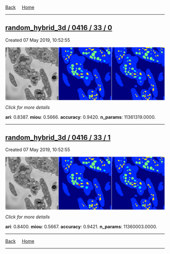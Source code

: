 
[Back](..)&nbsp;&nbsp;&nbsp;&nbsp;&nbsp;[Home](https://leapmanlab.github.io/snapshots)

---

<div class="summary"><a href="0"><h2>random_hybrid_3d / 0416 / 33 / 0</h2></a><p>Created 07 May 2019, 10:52:55
</p><a href="0"><img src="0/media/summary.png" align="center"></a><p>
<i>Click for more details</i>
</p></div>

**ari**: 0.8387. **miou**: 0.5666. **accuracy**: 0.9420. **n_params**: 11361319.0000. 

---

<div class="summary"><a href="1"><h2>random_hybrid_3d / 0416 / 33 / 1</h2></a><p>Created 07 May 2019, 10:52:55
</p><a href="1"><img src="1/media/summary.png" align="center"></a><p>
<i>Click for more details</i>
</p></div>

**ari**: 0.8400. **miou**: 0.5667. **accuracy**: 0.9421. **n_params**: 11360003.0000. 

---

[Back](..)&nbsp;&nbsp;&nbsp;&nbsp;&nbsp;[Home](https://leapmanlab.github.io/snapshots)

---